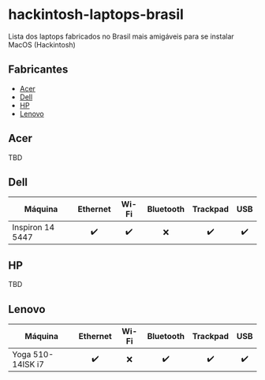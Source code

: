 # hackintosh-laptops-brasil
Lista dos laptops fabricados no Brasil mais amigáveis para se instalar MacOS (Hackintosh)

## Fabricantes
- [Acer](#acer)
- [Dell](#dell)
- [HP](#hp)
- [Lenovo](#lenovo)

## Acer
TBD

## Dell

| Máquina | Ethernet | Wi-Fi | Bluetooth | Trackpad | USB | 
| --- | :---: | :---: | :---: | :---: | :---: | 
| Inspiron 14 5447 | :heavy_check_mark: | :heavy_check_mark: | :x: | :heavy_check_mark: | :heavy_check_mark: |


## HP
TBD


## Lenovo
| Máquina | Ethernet | Wi-Fi | Bluetooth | Trackpad | USB | 
| --- | :---: | :---: | :---: | :---: | :---: | 
| Yoga 510-14ISK i7 | :heavy_check_mark: | :x: | :heavy_check_mark: | :heavy_check_mark: | :heavy_check_mark: |

